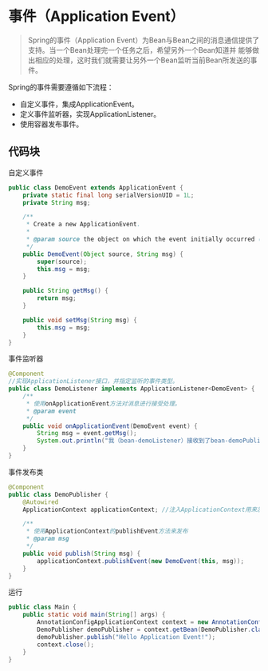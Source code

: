 # 事件（Application Event）
>Spring的事件（Application Event）为Bean与Bean之间的消息通信提供了支持。当一个Bean处理完一个任务之后，希望另外一个Bean知道并
能够做出相应的处理，这时我们就需要让另外一个Bean监听当前Bean所发送的事件。

Spring的事件需要遵循如下流程：
- 自定义事件，集成ApplicationEvent。
- 定义事件监听器，实现ApplicationListener。
- 使用容器发布事件。

## 代码块
自定义事件
```java
public class DemoEvent extends ApplicationEvent {
    private static final long serialVersionUID = 1L;
    private String msg;

    /**
     * Create a new ApplicationEvent.
     *
     * @param source the object on which the event initially occurred (never {@code null})
     */
    public DemoEvent(Object source, String msg) {
        super(source);
        this.msg = msg;
    }

    public String getMsg() {
        return msg;
    }

    public void setMsg(String msg) {
        this.msg = msg;
    }
}
```
事件监听器
```java
@Component
//实现ApplicationListener接口，并指定监听的事件类型。
public class DemoListener implements ApplicationListener<DemoEvent> {
    /**
     * 使用onApplicationEvent方法对消息进行接受处理。
     * @param event
     */
    public void onApplicationEvent(DemoEvent event) {
        String msg = event.getMsg();
        System.out.println("我（bean-demoListener）接收到了bean-demoPublistener发布的消息："+msg);
    }
}
```
事件发布类
```java
@Component
public class DemoPublisher {
    @Autowired
    ApplicationContext applicationContext; //注入ApplicationContext用来发布事件。

    /**
     * 使用ApplicationContext的publishEvent方法来发布
     * @param msg
     */
    public void publish(String msg) {
        applicationContext.publishEvent(new DemoEvent(this, msg));
    }
}
```
运行
```java
public class Main {
    public static void main(String[] args) {
        AnnotationConfigApplicationContext context = new AnnotationConfigApplicationContext(EventConfig.class);
        DemoPublisher demoPublisher = context.getBean(DemoPublisher.class);
        demoPublisher.publish("Hello Application Event!");
        context.close();
    }
}
```